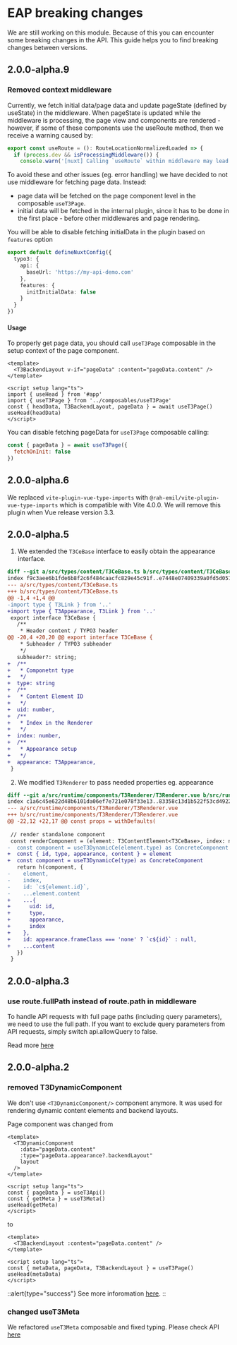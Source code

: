 # EAP breaking changes

We are still working on this module. Because of this you can encounter some breaking changes in the API.
This guide helps you to find breaking changes between versions.
## 2.0.0-alpha.9
### Removed context middleware
Currently, we fetch initial data/page data and update pageState (defined by useState) in the middleware. When pageState is updated while the middleware is processing, the page view and components are rendered - however, if some of these components use the useRoute method, then we receive a warning caused by:

```js
export const useRoute = (): RouteLocationNormalizedLoaded => {
  if (process.dev && isProcessingMiddleware()) {
    console.warn('[nuxt] Calling `useRoute` within middleware may lead to misleading results. Instead, use the (to, from) arguments passed to the middleware to access the new and old routes.')
```

To avoid these and other issues (eg. error handling) we have decided to not use middleware for fetching page data. 
Instead:
+ page data will be fetched on the page component level in the composable `useT3Page`. 
+ initial data will be fetched in the internal plugin, since it has to be done in the first place - before other middlewares and page rendering. 

You will be able to disable fetching initialData in the plugin based on `features` option

```ts
export default defineNuxtConfig({
  typo3: {
    api: {
      baseUrl: 'https://my-api-demo.com'
    },
    features: {
      initInitialData: false
    }
  }
})

```

#### Usage
To properly get page data, you should call `useT3Page` composable in the setup context of the page component.

```vue
<template>
  <T3BackendLayout v-if="pageData" :content="pageData.content" />
</template>

<script setup lang="ts">
import { useHead } from '#app'
import { useT3Page } from '../composables/useT3Page'
const { headData, T3BackendLayout, pageData } = await useT3Page()
useHead(headData)
</script>
```

You can disable fetching pageData for `useT3Page` composable calling:
```js
const { pageData } = await useT3Page({
  fetchOnInit: false
})
```
## 2.0.0-alpha.6
We replaced `vite-plugin-vue-type-imports` with `@rah-emil/vite-plugin-vue-type-imports` which is compatible with Vite 4.0.0. 
We will remove this plugin when Vue release version 3.3.
## 2.0.0-alpha.5
1. We extended the `T3CeBase` interface to easily obtain the appearance interface.

```diff
diff --git a/src/types/content/T3CeBase.ts b/src/types/content/T3CeBase.ts
index f9c3aee6b1fde6b8f2c6f484caacfc829e45c91f..e7448e07409339a0fd5d057ac0dc757d74e1c581 100644
--- a/src/types/content/T3CeBase.ts
+++ b/src/types/content/T3CeBase.ts
@@ -1,4 +1,4 @@
-import type { T3Link } from '..'
+import type { T3Appearance, T3Link } from '..'
 export interface T3CeBase {
   /**
    * Header content / TYPO3 header
@@ -20,4 +20,20 @@ export interface T3CeBase {
    * Subheader / TYPO3 subheader
    */
   subheader?: string;
+  /**
+   * Componetnt type
+   */
+  type: string
+  /**
+   * Content Element ID
+   */
+  uid: number,
+  /**
+   * Index in the Renderer
+   */
+  index: number,
+  /**
+   * Appearance setup
+   */
+  appearance: T3Appearance,
 }
```
2. We modified `T3Renderer` to pass needed properties eg. appearance

```diff
diff --git a/src/runtime/components/T3Renderer/T3Renderer.vue b/src/runtime/components/T3Renderer/T3Renderer.vue
index c1a6c45e622d48b6101da06ef7e721e078f33e13..83358c13d1b522f53cd49224e36fb949dfe5b898 100644
--- a/src/runtime/components/T3Renderer/T3Renderer.vue
+++ b/src/runtime/components/T3Renderer/T3Renderer.vue
@@ -22,12 +22,17 @@ const props = withDefaults(
 
 // render standalone component
 const renderComponent = (element: T3ContentElement<T3CeBase>, index: number) => {
-  const component = useT3DynamicCe(element.type) as ConcreteComponent
+  const { id, type, appearance, content } = element
+  const component = useT3DynamicCe(type) as ConcreteComponent
   return h(component, {
-    element,
-    index,
-    id: `c${element.id}`,
-    ...element.content
+    ...{
+      uid: id,
+      type,
+      appearance,
+      index
+    },
+    id: appearance.frameClass === 'none' ? `c${id}` : null,
+    ...content
   })
 }
 ```

## 2.0.0-alpha.3
### use route.fullPath instead of route.path in middleware

To handle API requests with full page paths (including query parameters), we need to use the full path. If you want to exclude query parameters from API requests, simply switch api.allowQuery to false.

Read more [here](/introduction/options#allowquery)

## 2.0.0-alpha.2

### removed T3DynamicComponent
We don't use `<T3DynamicComponent/>` component anymore. It was used for rendering dynamic content elements and backend layouts.

Page component was changed from
```vue
<template>
  <T3DynamicComponent
    :data="pageData.content"
    :type="pageData.appearance?.backendLayout"
    layout
  />
</template>

<script setup lang="ts">
const { pageData } = useT3Api()
const { getMeta } = useT3Meta()
useHead(getMeta)
</script>
```
to
```vue
<template>
  <T3BackendLayout :content="pageData.content" />
</template>

<script setup lang="ts">
const { metaData, pageData, T3BackendLayout } = useT3Page()
useHead(metaData)
</script>
```
::alert{type="success"}
See more inforomation [here](/composables/uset3dynamiccomponent).
::

### changed useT3Meta

We refactored `useT3Meta` composable and fixed typing. Please check API [here](/composables/uset3meta)
